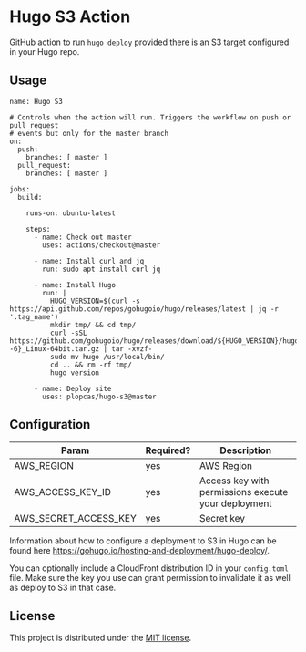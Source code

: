 # Hugo S3 Action

GitHub action to run `hugo deploy` provided there is an S3 target configured in your Hugo repo.

## Usage

```
name: Hugo S3

# Controls when the action will run. Triggers the workflow on push or pull request
# events but only for the master branch
on:
  push:
    branches: [ master ]
  pull_request:
    branches: [ master ]

jobs:
  build:
    
    runs-on: ubuntu-latest

    steps:
      - name: Check out master
        uses: actions/checkout@master

      - name: Install curl and jq
        run: sudo apt install curl jq
        
      - name: Install Hugo
        run: |
          HUGO_VERSION=$(curl -s https://api.github.com/repos/gohugoio/hugo/releases/latest | jq -r '.tag_name')
          mkdir tmp/ && cd tmp/
          curl -sSL https://github.com/gohugoio/hugo/releases/download/${HUGO_VERSION}/hugo_extended_${HUGO_VERSION: -6}_Linux-64bit.tar.gz | tar -xvzf-
          sudo mv hugo /usr/local/bin/
          cd .. && rm -rf tmp/
          hugo version
          
      - name: Deploy site
        uses: plopcas/hugo-s3@master
```

## Configuration

Param | Required? | Description
----- | --------- | -----------
AWS_REGION | yes | AWS Region
AWS_ACCESS_KEY_ID | yes | Access key with permissions execute your deployment
AWS_SECRET_ACCESS_KEY | yes | Secret key

Information about how to configure a deployment to S3 in Hugo can be found here https://gohugo.io/hosting-and-deployment/hugo-deploy/.

You can optionally include a CloudFront distribution ID in your `config.toml` file. Make sure the key you use can grant permission to invalidate it as well as deploy to S3 in that case.

## License

This project is distributed under the [MIT license](LICENSE.md).
